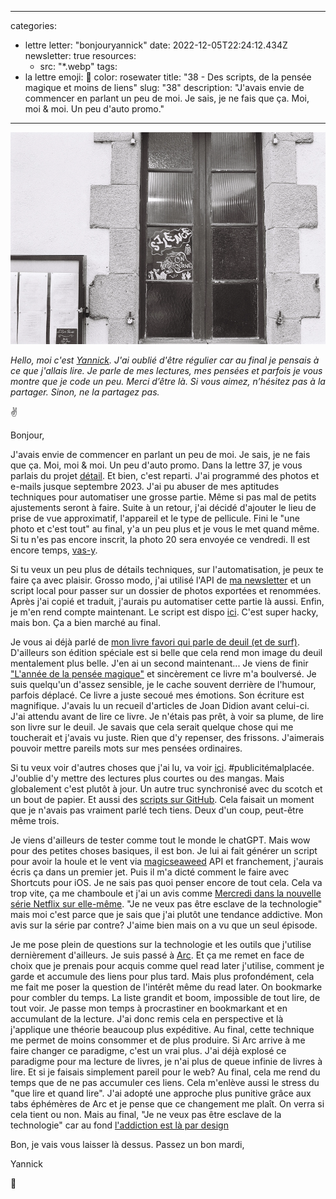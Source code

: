 
---
categories:
- lettre
letter: "bonjouryannick"
date: 2022-12-05T22:24:12.434Z
newsletter: true
resources:
  - src: "*.webp"
tags:
- la lettre
emoji: 💌
color: rosewater
title: "38 - Des scripts, de la pensée magique et moins de liens"
slug: "38"
description: "J'avais envie de commencer en parlant un peu de moi. Je sais, je ne fais que ça. Moi, moi & moi. Un peu d'auto promo."
---
![image.webp](image.webp)

*Hello, moi c'est* [*Yannick*](https://yannickschutz.com)*. J'ai oublié d'être régulier car au final je pensais à ce que j'allais lire. Je parle de mes lectures, mes pensées et parfois je vous montre que je code un peu. Merci d’être là. Si vous aimez, n’hésitez pas à la partager. Sinon, ne la partagez pas.*

✌️

Bonjour,

J'avais envie de commencer en parlant un peu de moi. Je sais, je ne fais que ça. Moi, moi & moi. Un peu d'auto promo. Dans la lettre 37, je vous parlais du projet [détail](https://yannickschutz.com/details). Et bien, c'est reparti. J'ai programmé des photos et e-mails jusque septembre 2023. J'ai pu abuser de mes aptitudes techniques pour automatiser une grosse partie. Même si pas mal de petits ajustements seront à faire. Suite à un retour, j'ai décidé d'ajouter le lieu de prise de vue approximatif, l'appareil et le type de pellicule. Fini le "une photo et c'est tout" au final, y'a un peu plus et je vous le met quand même. Si tu n'es pas encore inscrit, la photo 20 sera envoyée ce vendredi. Il est encore temps, [vas-y](https://yannickschutz.com/details).

Si tu veux un peu plus de détails techniques, sur l'automatisation, je peux te faire ça avec plaisir. Grosso modo, j'ai utilisé l'API de [ma newsletter](https://buttondown.email) et un script local pour passer sur un dossier de photos exportées et renommées. Après j'ai copié et traduit, j'aurais pu automatiser cette partie là aussi. Enfin, je m'en rend compte maintenant. Le script est dispo [ici](https://gist.github.com/ys/7955038d5f4cff4ed23d116f7884d59b). C'est super hacky, mais bon. Ça a bien marché au final.

Je vous ai déjà parlé de [mon livre favori qui parle de deuil (et de surf)](https://www.ajdungo.com/new-project-1). D'ailleurs son édition spéciale est si belle que cela rend mon image du deuil mentalement plus belle. J'en ai un second maintenant... Je viens de finir ["L'année de la pensée magique"](https://www.grasset.fr/livres/lannee-de-la-pensee-magique-9782246712510) et sincèrement ce livre m'a boulversé. Je suis quelqu'un d'assez sensible, je le cache souvent derrière de l'humour, parfois déplacé. Ce livre a juste secoué mes émotions. Son écriture est magnifique. J'avais lu un recueil d'articles de Joan Didion avant celui-ci. J'ai attendu avant de lire ce livre. Je n'étais pas prêt, à voir sa plume, de lire son livre sur le deuil. Je savais que cela serait quelque chose qui me toucherait et j'avais vu juste. Rien que d'y repenser, des frissons. J'aimerais pouvoir mettre pareils mots sur mes pensées ordinaires.

Si tu veux voir d'autres choses que j'ai lu, va voir [ici](https://yannickschutz.com/books). #publicitémalplacée. J'oublie d'y mettre des lectures plus courtes ou des mangas. Mais globalement c'est plutôt à jour. Un autre truc synchronisé avec du scotch et un bout de papier. Et aussi des [scripts sur GitHub](https://github.com/ys/bonjour/blob/main/.github/workflows/flat.yaml#L30-L36). Cela faisait un moment que je n'avais pas vraiment parlé tech tiens. Deux d'un coup, peut-être même trois.

Je viens d'ailleurs de tester comme tout le monde le chatGPT. Mais wow pour des petites choses basiques, il est bon. Je lui ai fait générer un script pour avoir la houle et le vent via [magicseaweed](https://magicseaweed.com/) API et franchement, j'aurais écris ça dans un premier jet. Puis il m'a dicté comment le faire avec Shortcuts pour iOS. Je ne sais pas quoi penser encore de tout cela. Cela va trop vite, ça me chamboule et j'ai un avis comme [Mercredi dans la nouvelle série Netflix sur elle-même](https://www.youtube.com/watch?v=Q73UhUTs6y0). "Je ne veux pas être esclave de la technologie" mais moi c'est parce que je sais que j'ai plutôt une tendance addictive. Mon avis sur la série par contre? J'aime bien mais on a vu que un seul épisode.

Je me pose plein de questions sur la technologie et les outils que j'utilise dernièrement d'ailleurs. Je suis passé à [Arc](https://arc.net/gift/8bb8e300). Et ça me remet en face de choix que je prenais pour acquis comme quel read later j'utilise, comment je garde et accumule des liens pour plus tard. Mais plus profondément, cela me fait me poser la question de l'intérêt même du read later. On bookmarke pour combler du temps. La liste grandit et boom, impossible de tout lire, de tout voir. Je passe mon temps à procrastiner en bookmarkant et en accumulant de la lecture. J'ai donc remis cela en perspective et là j'applique une théorie beaucoup plus expéditive. Au final, cette technique me permet de moins consommer et de plus produire. Si Arc arrive à me faire changer ce paradigme, c'est un vrai plus. J'ai déjà explosé ce paradigme pour ma lecture de livres, je n'ai plus de queue infinie de livres à lire. Et si je faisais simplement pareil pour le web? Au final, cela me rend du temps que de ne pas accumuler ces liens. Cela m'enlève aussi le stress du "que lire et quand lire". J'ai adopté une approche plus punitive grâce aux tabs éphémères de Arc et je pense que ce changement me plaît. On verra si cela tient ou non. Mais au final, "Je ne veux pas être esclave de la technologie" car au fond [l'addiction est là par design](https://twitter.com/cuisineanxious/status/1599714661519462400/photo/1)

Bon, je vais vous laisser là dessus.
Passez un bon mardi,

Yannick

💌
